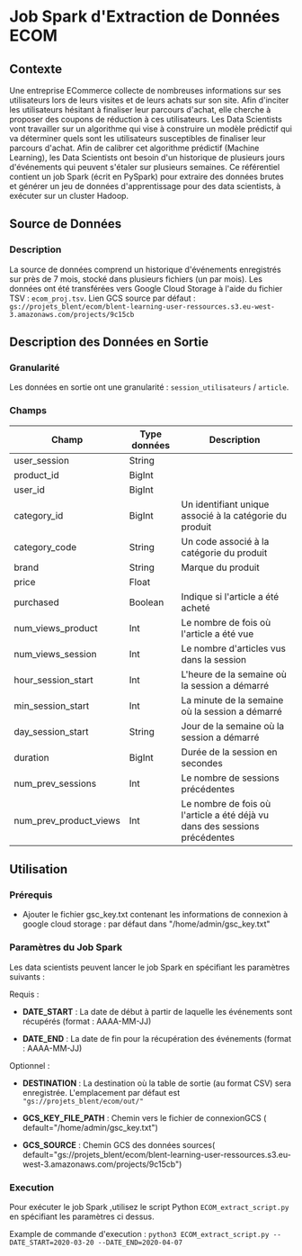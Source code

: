 # Job Spark d'Extraction de Données ECOM

## Contexte
Une entreprise ECommerce collecte de nombreuses informations sur ses utilisateurs lors de leurs visites et de leurs achats sur son site.
Afin d'inciter les utilisateurs hésitant à finaliser leur parcours d'achat, elle cherche à proposer des coupons de réduction à ces utilisateurs.
Les Data Scientists vont travailler sur un algorithme qui vise à construire un modèle prédictif qui va déterminer quels sont les utilisateurs susceptibles de finaliser leur parcours d'achat.
Afin de calibrer cet algorithme prédictif (Machine Learning), les Data Scientists ont besoin d'un historique de plusieurs jours d'événements qui peuvent s'étaler sur plusieurs semaines.
Ce référentiel contient un job Spark (écrit en PySpark) pour extraire des données brutes et générer un jeu de données d'apprentissage pour des data scientists, à exécuter sur un cluster Hadoop. 

## Source de Données

### Description

La source de données comprend un historique d'événements enregistrés sur près de 7 mois, stocké dans plusieurs fichiers (un par mois). 
Les données ont été transférées vers Google Cloud Storage à l'aide du fichier TSV : `ecom_proj.tsv`.
Lien GCS source par défaut : `gs://projets_blent/ecom/blent-learning-user-ressources.s3.eu-west-3.amazonaws.com/projects/9c15cb`

## Description des Données en Sortie

### Granularité

Les données en sortie ont une granularité : `session_utilisateurs` / `article`.

### Champs

| Champ                | Type données | Description                                           |
|----------------------|--------------|-------------------------------------------------------|
| user_session         | String       |                                                       |
| product_id           | BigInt       |                                                       |
| user_id              | BigInt       |                                                       |
| category_id          | BigInt       | Un identifiant unique associé à la catégorie du produit |
| category_code        | String       | Un code associé à la catégorie du produit              |
| brand                | String       | Marque du produit                                      |
| price                | Float        |                                                       |
| purchased           | Boolean      | Indique si l'article a été acheté                      |
| num_views_product    | Int          | Le nombre de fois où l'article a été vue               |
| num_views_session    | Int          | Le nombre d'articles vus dans la session              |
| hour_session_start   | Int          | L'heure de la semaine où la session a démarré         |
| min_session_start    | Int          | La minute de la semaine où la session a démarré       |
| day_session_start    | String       | Jour de la semaine où la session a démarré             |
| duration             | BigInt        | Durée de la session en secondes                                   |
| num_prev_sessions    | Int          | Le nombre de sessions précédentes                      |
| num_prev_product_views| Int          | Le nombre de fois où l'article a été déjà vu dans des sessions précédentes |


## Utilisation

### Prérequis
- Ajouter le fichier gsc_key.txt contenant les informations de connexion à google cloud storage : par défaut dans "/home/admin/gsc_key.txt"


### Paramètres du Job Spark

Les data scientists peuvent lancer le job Spark en spécifiant les paramètres suivants :

Requis :
- **DATE_START** : La date de début à partir de laquelle les événements sont récupérés (format : AAAA-MM-JJ)

- **DATE_END** : La date de fin pour la récupération des événements (format : AAAA-MM-JJ)

Optionnel :
- **DESTINATION** : La destination où la table de sortie (au format CSV) sera enregistrée. L'emplacement par défaut est `"gs://projets_blent/ecom/out/"`

- **GCS_KEY_FILE_PATH** : Chemin vers le fichier de connexionGCS ( default="/home/admin/gsc_key.txt")

- **GCS_SOURCE** : Chemin GCS des données sources( default="gs://projets_blent/ecom/blent-learning-user-ressources.s3.eu-west-3.amazonaws.com/projects/9c15cb")

### Execution
Pour exécuter le job Spark ,utilisez le script Python `ECOM_extract_script.py` en spécifiant les paramètres ci dessus. 

Example de commande d'execution :
`python3 ECOM_extract_script.py --DATE_START=2020-03-20 --DATE_END=2020-04-07`
